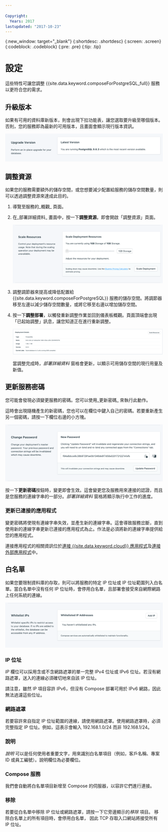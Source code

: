 ```yaml
---

Copyright:
  Years: 2017
lastupdated: "2017-10-23"
---
```


{:new_window: target="_blank"}
{:shortdesc: .shortdesc}
{:screen: .screen}
{:codeblock: .codeblock}
{:pre: .pre}
{:tip: .tip}

# 設定

這些特性可讓您調整 {{site.data.keyword.composeForPostgreSQL_full}} 服務以更符合您的需求。


## 升級版本

如果有可用的資料庫新版本，則會出現下拉功能表，讓您選取要升級至哪個版本。否則，您的服務即為最新的可用版本，且畫面會顯示現行版本資訊。

![「版本」畫面](./images/postgres-version-show.png "「版本」畫面")


## 調整資源

如果您的服務需要額外的儲存空間，或您想要減少配置給服務的儲存空間數量，則可以透過調整資源來達成此目的。

1. 導覽至服務的_概觀_ 頁面。
2. 在_部署詳細資料_ 畫面中，按一下**調整資源**。即會開啟「調整資源」頁面。

    ![「調整資源」頁面](./images/postgres-scale-show.png "「調整資源」頁面")

3. 調整調節器來提高或降低配置給 {{site.data.keyword.composeForPostgreSQL}} 服務的儲存空間。將調節器移至左邊以減少儲存空間數量，或將它移至右邊以增加儲存空間。
4. 按一下**調整部署**，以觸發重新調整作業並回到儀表板概觀。頁面頂端會出現「已起始調整」訊息，讓您知道正在進行重新調整。

    ![重新調整訊息](./images/jobs-scaling.png "「部署詳細資料」窗格，顯示一個執行中工作：將資料庫調整為 2 個單位")

    當調整完成時，_部署詳細資料_ 窗格會更新，以顯示可用儲存空間的現行用量及新值。


## 更新服務密碼

您可能會發現必須變更服務的密碼。您可以使用_更新密碼_ 來執行此動作。 

這時會出現隨機產生的新密碼，您也可以在欄位中鍵入自己的密碼。若要重新產生另一個密碼，請按一下欄位右邊的小方塊。 
  
![更新 PostgreSQL 密碼](./images/postgres-update-password.png "自動密碼產生器")

按一下**更新密碼**按鈕時，變更即會生效。這會變更您及服務用來連接的認證，而且是您服務的連線字串的一部分。_部署詳細資料_ 窗格將顯示執行中工作的進度。

### 更新已連接的應用程式

變更密碼將使現有連線字串失效，並產生新的連線字串。這會導致服務岔斷，直到使用新的連線字串更新已連接的應用程式為止。作法是必須將新的連線字串提供給您的應用程式。

連接應用程式的相關資訊位於[連接 {{site.data.keyword.cloud}} 應用程式](./connecting-bluemix-app.html)及[連接外部應用程式](./connecting-external.html)中。


## 白名單

如果您要限制資料庫的存取，則可以將服務的特定 IP 位址或 IP 位址範圍列入白名單。當白名單中沒有任何 IP 位址時，會停用白名單，且部署會接受來自網際網路上任何系統的連線。

![將 IP 列入白名單](./images/postgres-whitelist-show.png "白名單欄位。")

### IP 位址
*IP* 欄位可以採用含或不含網路遮罩的單一完整 IPv4 位址或 IPv6 位址。若沒有網路遮罩，送入的連線必須確切地來自該 IP 位址。 

請注意，雖然 IP 項目容許 IPv6，但沒有 Compose 部署可用於 IPv6 網路，因此無法過濾這些位址。

### 網路遮罩
若要容許來自指定 IP 位址範圍的連線，請使用網路遮罩。使用網路遮罩時，必須完整指定 IP 位址。例如，這表示會輸入 192.168.1.0/24 而非 192.168.1/24。

### 說明

*說明* 可以是任何使用者重要文字，用來識別白名單項目（例如，客戶名稱、專案 ID 或員工編號）。說明欄位為必要欄位。

### Compose 服務
我們會自動將白名單項目新增至 Compose 的伺服器，以容許它們進行連接。

### 移除
若要從白名單中移除 IP 位址或網路遮罩，請按一下它旁邊顯示的*移除* 項目。
移除白名單上的所有項目時，會停用白名單， 因此 TCP 存取入口網站將接受所有 IP 位址。
